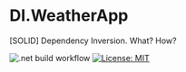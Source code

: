 # DI.WeatherApp
[SOLID] Dependency Inversion. What? How? 

![.net build workflow](https://github.com/rostech/DI.WeatherApp/actions/workflows/dotnet.yml/badge.svg)
[![License: MIT](https://img.shields.io/badge/License-MIT-green.svg)](https://opensource.org/licenses/MIT)
